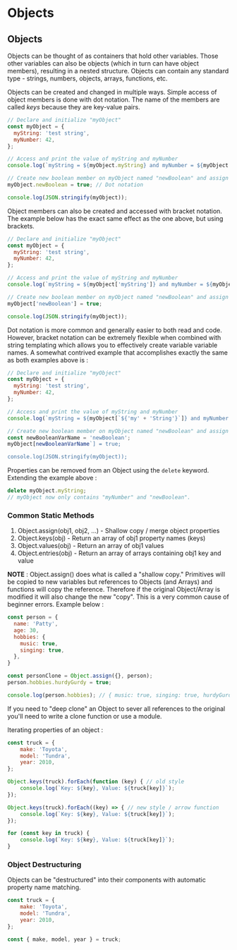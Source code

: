 # Objects
## Objects
Objects can be thought of as containers that hold other variables.  Those other variables can also be objects (which in turn can have object members), resulting in a nested structure.  Objects can contain any standard type - strings, numbers, objects, arrays, functions, etc.

Objects can be created and changed in multiple ways.  Simple access of object members is done with dot notation.  The name of the members are called *keys* because they are key-value pairs.
```javascript
// Declare and initialize "myObject"
const myObject = {
  myString: 'test string',
  myNumber: 42,
};

// Access and print the value of myString and myNumber
console.log(`myString = ${myObject.myString} and myNumber = ${myObject.myNumber}`);

// Create new boolean member on myObject named "newBoolean" and assign Boolean "true"
myObject.newBoolean = true; // Dot notation

console.log(JSON.stringify(myObject));
```

Object members can also be created and accessed with bracket notation.  The example below has the exact same effect as the one above, but using brackets.
```javascript
// Declare and initialize "myObject"
const myObject = {
  myString: 'test string',
  myNumber: 42,
};

// Access and print the value of myString and myNumber
console.log(`myString = ${myObject['myString']} and myNumber = ${myObject['myNumber']}`);

// Create new boolean member on myObject named "newBoolean" and assign Boolean "true"
myObject['newBoolean'] = true;

console.log(JSON.stringify(myObject));
```

Dot notation is more common and generally easier to both read and code.  However, bracket notation can be extremely flexible when combined with string templating which allows you to effectively create variable variable names.  A somewhat contrived example that accomplishes exactly the same as both examples above is : 
```javascript
// Declare and initialize "myObject"
const myObject = {
  myString: 'test string',
  myNumber: 42,
};

// Access and print the value of myString and myNumber
console.log(`myString = ${myObject[`${'my' + 'String'}`]} and myNumber = ${myObject[`${'m' + 'yNum' + 'ber'}`]}`);

// Create new boolean member on myObject named "newBoolean" and assign Boolean "true"
const newBooleanVarName = 'newBoolean';
myObject[newBooleanVarName`] = true;

console.log(JSON.stringify(myObject));
```

Properties can be removed from an Object using the `delete` keyword.  Extending the example above :
```javascript
delete myObject.myString; 
// myObject now only contains "myNumber" and "newBoolean".
```


### Common Static Methods
1. Object.assign(obj1, obj2, ...) - Shallow copy / merge object properties
2. Object.keys(obj) - Return an array of obj1 property names (keys)
3. Object.values(obj) - Return an array of obj1 values
4. Object.entries(obj) -  Return an array of arrays containing obj1 key and value

**NOTE** : Object.assign() does what is called a "shallow copy."  Primitives will be copied to new variables but references to Objects (and Arrays) and functions will copy the reference.  Therefore if the original Object/Array is modified it will also change the new "copy".  This is a very common cause of beginner errors.  Example below : 
```javascript
const person = {
  name: 'Patty',
  age: 30,
  hobbies: {
    music: true,
    singing: true,
  },
}

const personClone = Object.assign({}, person);
person.hobbies.hurdyGurdy = true;

console.log(person.hobbies); // { music: true, singing: true, hurdyGurdy: true }
```
If you need to "deep clone" an Object to sever all references to the original you'll need to write a clone function or use a module.

Iterating properties of an object :
```javascript
const truck = {
    make: 'Toyota',
    model: 'Tundra',
    year: 2010,
};

Object.keys(truck).forEach(function (key) { // old style
    console.log(`Key: ${key}, Value: ${truck[key]}`);
});

Object.keys(truck).forEach((key) => { // new style / arrow function
    console.log(`Key: ${key}, Value: ${truck[key]}`);
});

for (const key in truck) {
    console.log(`Key: ${key}, Value: ${truck[key]}`);
}

```

### Object Destructuring
Objects can be "destructured" into their components with automatic property name matching.
```javascript
const truck = {
    make: 'Toyota',
    model: 'Tundra',
    year: 2010,
};

const { make, model, year } = truck;
```